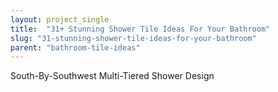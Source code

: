 ```yaml
---
layout: project_single
title:  "31+ Stunning Shower Tile Ideas For Your Bathroom"
slug: "31-stunning-shower-tile-ideas-for-your-bathroom"
parent: "bathroom-tile-ideas"
---
```

South-By-Southwest Multi-Tiered Shower Design
